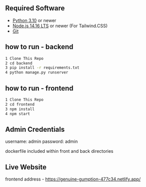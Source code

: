 
## Required Software
- [Python 3.10](https://www.python.org/downloads/) or newer
- [Node.js 14.16 LTS](https://nodejs.org/) or newer (For Tailwind.CSS)
- [Git](https://git-scm.com/)


## how to run - backend

```bash
1 Clone This Repo
2 cd backend
3 pip install -r requirements.txt 
4 python manage.py runserver
```

## how to run - frontend

```bash
1 Clone This Repo
2 cd frontend
3 npm install
4 npm start
```

## Admin Credentials
username: admin
password: admin

dockerfile included within front and back directories
	
## Live Website 
frontend address - https://genuine-gumption-477c34.netlify.app/